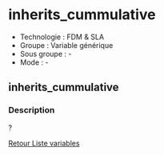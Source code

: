 # inherits_cummulative

* Technologie : FDM & SLA
* Groupe :  Variable générique
* Sous groupe : -
* Mode : -

## inherits_cummulative

### Description

?

[Retour Liste variables](variable_list.md)